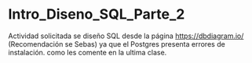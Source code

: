 # Intro_Diseno_SQL_Parte_2
Actividad solicitada  se diseño SQL desde la página https://dbdiagram.io/ (Recomendación se Sebas)  ya que el Postgres presenta errores de instalación. como les comente en la ultima clase.
